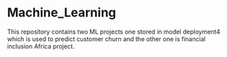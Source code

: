 # Machine_Learning
This repository contains two ML projects one stored in model deployment4 which is used to predict customer churn and the other one is financial inclusion Africa project.
